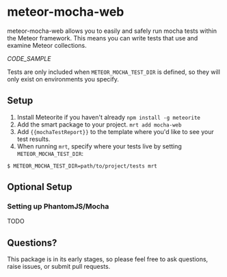 # meteor-mocha-web

meteor-mocha-web allows you to easily and safely run mocha tests within the Meteor framework.  This means you can write tests that use and examine Meteor collections.

*CODE_SAMPLE*

Tests are only included when `METEOR_MOCHA_TEST_DIR` is defined, so they will only exist on environments you specify.

## Setup

1. Install Meteorite if you haven't already `npm install -g meteorite`
2. Add the smart package to your project. `mrt add mocha-web`
3. Add `{{mochaTestReport}}` to the template where you'd like to see your test results.
4. When running `mrt`, specify where your tests live by setting `METEOR_MOCHA_TEST_DIR`:
```
$ METEOR_MOCHA_TEST_DIR=path/to/project/tests mrt
```

## Optional Setup

### Setting up PhantomJS/Mocha 
TODO

## Questions?
This package is in its early stages, so please feel free to ask questions, raise issues, or submit pull requests.
